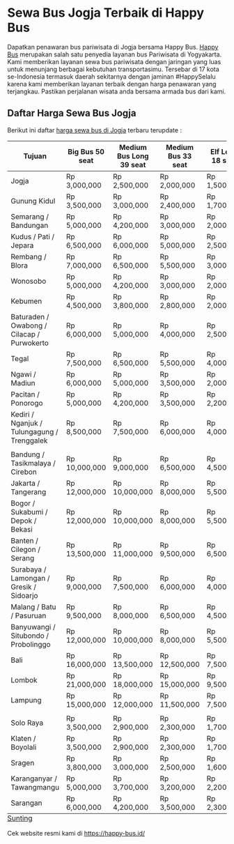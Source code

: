 # Sewa Bus Jogja Terbaik di Happy Bus
<p>Dapatkan penawaran bus pariwisata di Jogja bersama Happy Bus. <a href="https://happy-bus.id/">Happy Bus</a> merupakan salah satu penyedia layanan bus Pariwisata di Yogyakarta. Kami memberikan layanan sewa bus pariwisata dengan jaringan yang luas untuk menunjang berbagai kebutuhan transportasimu. Tersebar di 17 kota se-Indonesia termasuk daerah sekitarnya dengan jaminan #HappySelalu karena kami memberikan layanan terbaik dengan harga penawaran yang terjangkau. Pastikan perjalanan wisata anda bersama armada bus dari kami.</p>
<h2>Daftar Harga Sewa Bus Jogja</h2>
<p>Berikut ini daftar <a href="https://happy-bus.id/sewa-bus-pariwisata-jogja/">harga sewa bus di Jogja</a> terbaru terupdate :</p>
<table id="tablepress-262-no-5" class="tablepress tablepress-id-262">
<caption style="caption-side:bottom;text-align:left;border:none;background:none;margin:0;padding:0;"><a href="https://happy-bus.id/wp-admin/admin.php?page=tablepress&amp;action=edit&amp;table_id=262" rel="nofollow">Sunting</a></caption>
<thead>
<tr class="row-1 odd">
	<th class="column-1">Tujuan</th><th class="column-2">Big Bus 50 seat</th><th class="column-3">Medium Bus Long 39 seat</th><th class="column-4">Medium Bus 33 seat</th><th class="column-5">Elf Long 18 seat</th><th class="column-6">Hiace 14 seat</th><th class="column-7">Innova 5 seat</th><th class="column-8">Avanza 5 seat</th>
</tr>
</thead>
<tbody class="row-hover">
<tr class="row-2 even">
	<td class="column-1">Jogja</td><td class="column-2">Rp 3,000,000</td><td class="column-3">Rp 2,500,000</td><td class="column-4">Rp 2,000,000</td><td class="column-5">Rp 1,500,000</td><td class="column-6">Rp 1,400,000</td><td class="column-7">Rp 1,000,000</td><td class="column-8">Rp 800,000</td>
</tr>
<tr class="row-3 odd">
	<td class="column-1">Gunung Kidul</td><td class="column-2">Rp 3,500,000</td><td class="column-3">Rp 3,000,000</td><td class="column-4">Rp 2,400,000</td><td class="column-5">Rp 1,700,000</td><td class="column-6">Rp 1,600,000</td><td class="column-7">Rp 1,200,000</td><td class="column-8">Rp 900,000</td>
</tr>
<tr class="row-4 even">
	<td class="column-1">Semarang / Bandungan</td><td class="column-2">Rp 5,000,000</td><td class="column-3">Rp 4,200,000</td><td class="column-4">Rp 3,000,000</td><td class="column-5">Rp 2,000,000</td><td class="column-6">Rp 2,000,000</td><td class="column-7">Rp 1,500,000</td><td class="column-8">Rp 1,200,000</td>
</tr>
<tr class="row-5 odd">
	<td class="column-1">Kudus /  Pati / Jepara</td><td class="column-2">Rp 6,500,000</td><td class="column-3">Rp 6,000,000</td><td class="column-4">Rp 5,000,000</td><td class="column-5">Rp 2,500,000</td><td class="column-6">Rp 2,500,000</td><td class="column-7">Rp 1,800,000</td><td class="column-8">Rp 1,500,000</td>
</tr>
<tr class="row-6 even">
	<td class="column-1">Rembang / Blora</td><td class="column-2">Rp 7,000,000</td><td class="column-3">Rp 6,500,000</td><td class="column-4">Rp 5,500,000</td><td class="column-5">Rp 3,000,000</td><td class="column-6">Rp 3,000,000</td><td class="column-7">Rp 2,000,000</td><td class="column-8">Rp 1,700,000</td>
</tr>
<tr class="row-7 odd">
	<td class="column-1">Wonosobo</td><td class="column-2">Rp 5,000,000</td><td class="column-3">Rp 4,200,000</td><td class="column-4">Rp 3,000,000</td><td class="column-5">Rp 2,000,000</td><td class="column-6">Rp 2,000,000</td><td class="column-7">Rp 1,500,000</td><td class="column-8">Rp 1,200,000</td>
</tr>
<tr class="row-8 even">
	<td class="column-1">Kebumen</td><td class="column-2">Rp 4,500,000</td><td class="column-3">Rp 3,800,000</td><td class="column-4">Rp 2,800,000</td><td class="column-5">Rp 2,000,000</td><td class="column-6">Rp 2,000,000</td><td class="column-7">Rp 1,300,000</td><td class="column-8">Rp 1,000,000</td>
</tr>
<tr class="row-9 odd">
	<td class="column-1">Baturaden / Owabong / Cilacap / Purwokerto</td><td class="column-2">Rp 6,000,000</td><td class="column-3">Rp 5,000,000</td><td class="column-4">Rp 4,000,000</td><td class="column-5">Rp 2,500,000</td><td class="column-6">Rp 2,500,000</td><td class="column-7">Rp 2,000,000</td><td class="column-8">Rp 1,700,000</td>
</tr>
<tr class="row-10 even">
	<td class="column-1">Tegal</td><td class="column-2">Rp 7,500,000</td><td class="column-3">Rp 6,500,000</td><td class="column-4">Rp 5,500,000</td><td class="column-5">Rp 4,000,000</td><td class="column-6">Rp 4,000,000</td><td class="column-7">Rp 2,800,000</td><td class="column-8">Rp 2,000,000</td>
</tr>
<tr class="row-11 odd">
	<td class="column-1">Ngawi / Madiun</td><td class="column-2">Rp 6,000,000</td><td class="column-3">Rp 5,000,000</td><td class="column-4">Rp 3,500,000</td><td class="column-5">Rp 2,000,000</td><td class="column-6">Rp 2,000,000</td><td class="column-7">Rp 1,500,000</td><td class="column-8">Rp 1,200,000</td>
</tr>
<tr class="row-12 even">
	<td class="column-1">Pacitan / Ponorogo</td><td class="column-2">Rp 5,000,000</td><td class="column-3">Rp 4,200,000</td><td class="column-4">Rp 3,500,000</td><td class="column-5">Rp 2,200,000</td><td class="column-6">Rp 2,200,000</td><td class="column-7">Rp 1,700,000</td><td class="column-8">Rp 1,500,000</td>
</tr>
<tr class="row-13 odd">
	<td class="column-1">Kediri / Nganjuk / Tulungagung / Trenggalek</td><td class="column-2">Rp 8,500,000</td><td class="column-3">Rp 7,500,000</td><td class="column-4">Rp 6,000,000</td><td class="column-5">Rp 4,000,000</td><td class="column-6">Rp 4,000,000</td><td class="column-7">Rp 2,800,000</td><td class="column-8">Rp 2,000,000</td>
</tr>
<tr class="row-14 even">
	<td class="column-1"></td><td class="column-2"></td><td class="column-3"></td><td class="column-4"></td><td class="column-5"></td><td class="column-6"></td><td class="column-7"></td><td class="column-8"></td>
</tr>
<tr class="row-15 odd">
	<td class="column-1">Bandung / Tasikmalaya / Cirebon</td><td class="column-2">Rp 10,000,000</td><td class="column-3">Rp 9,000,000</td><td class="column-4">Rp 6,500,000</td><td class="column-5">Rp 4,500,000</td><td class="column-6">Rp 4,500,000</td><td class="column-7">Rp 3,000,000</td><td class="column-8">Rp 2,400,000</td>
</tr>
<tr class="row-16 even">
	<td class="column-1">Jakarta / Tangerang</td><td class="column-2">Rp 12,000,000</td><td class="column-3">Rp 10,000,000</td><td class="column-4">Rp 8,000,000</td><td class="column-5">Rp 5,500,000</td><td class="column-6">Rp 5,500,000</td><td class="column-7">Rp 3,500,000</td><td class="column-8">Rp 3,000,000</td>
</tr>
<tr class="row-17 odd">
	<td class="column-1">Bogor / Sukabumi / Depok / Bekasi</td><td class="column-2">Rp 12,000,000</td><td class="column-3">Rp 10,000,000</td><td class="column-4">Rp 8,000,000</td><td class="column-5">Rp 5,500,000</td><td class="column-6">Rp 5,500,000</td><td class="column-7">Rp 3,500,000</td><td class="column-8">Rp 3,000,000</td>
</tr>
<tr class="row-18 even">
	<td class="column-1">Banten / Cilegon / Serang</td><td class="column-2">Rp 13,500,000</td><td class="column-3">Rp 11,000,000</td><td class="column-4">Rp 9,500,000</td><td class="column-5">Rp 6,500,000</td><td class="column-6">Rp 6,500,000</td><td class="column-7">Rp 4,000,000</td><td class="column-8">Rp 3,500,000</td>
</tr>
<tr class="row-19 odd">
	<td class="column-1">Surabaya / Lamongan / Gresik / Sidoarjo</td><td class="column-2">Rp 9,000,000</td><td class="column-3">Rp 7,500,000</td><td class="column-4">Rp 6,000,000</td><td class="column-5">Rp 4,000,000</td><td class="column-6">Rp 4,000,000</td><td class="column-7">Rp 2,800,000</td><td class="column-8">Rp 2,000,000</td>
</tr>
<tr class="row-20 even">
	<td class="column-1">Malang / Batu / Pasuruan</td><td class="column-2">Rp 9,500,000</td><td class="column-3">Rp 8,000,000</td><td class="column-4">Rp 6,500,000</td><td class="column-5">Rp 4,500,000</td><td class="column-6">Rp 4,500,000</td><td class="column-7">Rp 3,000,000</td><td class="column-8">Rp 2,400,000</td>
</tr>
<tr class="row-21 odd">
	<td class="column-1">Banyuwangi / Situbondo / Probolinggo</td><td class="column-2">Rp 12,000,000</td><td class="column-3">Rp 10,000,000</td><td class="column-4">Rp 8,000,000</td><td class="column-5">Rp 5,500,000</td><td class="column-6">Rp 5,500,000</td><td class="column-7">Rp 3,500,000</td><td class="column-8">Rp 3,000,000</td>
</tr>
<tr class="row-22 even">
	<td class="column-1">Bali</td><td class="column-2">Rp 16,000,000</td><td class="column-3">Rp 13,500,000</td><td class="column-4">Rp 12,500,000</td><td class="column-5">Rp 7,500,000</td><td class="column-6">Rp 7,500,000</td><td class="column-7">Rp 5,000,000</td><td class="column-8">Rp 4,000,000</td>
</tr>
<tr class="row-23 odd">
	<td class="column-1">Lombok</td><td class="column-2">Rp 21,000,000</td><td class="column-3">Rp 18,000,000</td><td class="column-4">Rp 15,000,000</td><td class="column-5">Rp 9,500,000</td><td class="column-6">Rp 9,500,000</td><td class="column-7">Rp 6,500,000</td><td class="column-8">Rp 5,500,000</td>
</tr>
<tr class="row-24 even">
	<td class="column-1">Lampung</td><td class="column-2">Rp 15,000,000</td><td class="column-3">Rp 12,000,000</td><td class="column-4">Rp 11,500,000</td><td class="column-5">Rp 7,500,000</td><td class="column-6">Rp 7,500,000</td><td class="column-7">Rp 5,000,000</td><td class="column-8">Rp 4,000,000</td>
</tr>
<tr class="row-25 odd">
	<td class="column-1"></td><td class="column-2"></td><td class="column-3"></td><td class="column-4"></td><td class="column-5"></td><td class="column-6"></td><td class="column-7"></td><td class="column-8"></td>
</tr>
<tr class="row-26 even">
	<td class="column-1">Solo Raya</td><td class="column-2">Rp 3,500,000</td><td class="column-3">Rp 2,900,000</td><td class="column-4">Rp 2,300,000</td><td class="column-5">Rp 1,700,000</td><td class="column-6">Rp 1,900,000</td><td class="column-7">Rp 1,200,000</td><td class="column-8">Rp 900,000</td>
</tr>
<tr class="row-27 odd">
	<td class="column-1">Klaten / Boyolali</td><td class="column-2">Rp 3,500,000</td><td class="column-3">Rp 2,900,000</td><td class="column-4">Rp 2,300,000</td><td class="column-5">Rp 1,700,000</td><td class="column-6">Rp 1,900,000</td><td class="column-7">Rp 1,200,000</td><td class="column-8">Rp 900,000</td>
</tr>
<tr class="row-28 even">
	<td class="column-1">Sragen</td><td class="column-2">Rp 3,800,000</td><td class="column-3">Rp 3,000,000</td><td class="column-4">Rp 2,500,000</td><td class="column-5">Rp 1,600,000</td><td class="column-6">Rp 1,800,000</td><td class="column-7">Rp 1,000,000</td><td class="column-8">Rp 800,000</td>
</tr>
<tr class="row-29 odd">
	<td class="column-1">Karanganyar / Tawangmangu</td><td class="column-2">Rp 5,000,000</td><td class="column-3">Rp 3,700,000</td><td class="column-4">Rp 3,200,000</td><td class="column-5">Rp 2,200,000</td><td class="column-6">Rp 2,500,000</td><td class="column-7">Rp 2,000,000</td><td class="column-8">Rp 1,700,000</td>
</tr>
<tr class="row-30 even">
	<td class="column-1">Sarangan</td><td class="column-2">Rp 6,000,000</td><td class="column-3">Rp 4,200,000</td><td class="column-4">Rp 3,500,000</td><td class="column-5">Rp 2,300,000</td><td class="column-6">Rp 2,500,000</td><td class="column-7">Rp 2,000,000</td><td class="column-8">Rp 1,700,000</td>
</tr>
</tbody>
</table>
<p>Cek website resmi kami di <a href="https://happy-bus.id/sewa-bus-pariwisata-jogja/">https://happy-bus.id/</a></p>
